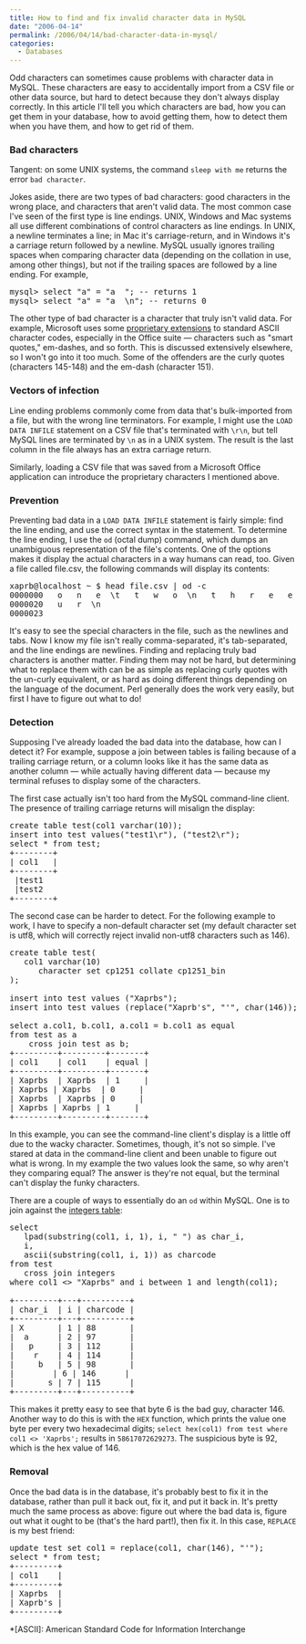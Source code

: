 ```yaml
---
title: How to find and fix invalid character data in MySQL
date: "2006-04-14"
permalink: /2006/04/14/bad-character-data-in-mysql/
categories:
  - Databases
---
```

Odd characters can sometimes cause problems with character data in MySQL. These characters are easy to accidentally import from a CSV file or other data source, but hard to detect because they don't always display correctly. In this article I'll tell you which characters are bad, how you can get them in your database, how to avoid getting them, how to detect them when you have them, and how to get rid of them.

### Bad characters

Tangent: on some UNIX systems, the command `sleep with me` returns the error `bad character`.

Jokes aside, there are two types of bad characters: good characters in the wrong place, and characters that aren't valid data. The most common case I've seen of the first type is line endings. UNIX, Windows and Mac systems all use different combinations of control characters as line endings. In UNIX, a newline terminates a line; in Mac it's carriage-return, and in Windows it's a carriage return followed by a newline. MySQL usually ignores trailing spaces when comparing character data (depending on the collation in use, among other things), but not if the trailing spaces are followed by a line ending. For example,

<pre>mysql&gt; select "a" = "a  "; -- returns 1
mysql&gt; select "a" = "a  \n"; -- returns 0</pre>

The other type of bad character is a character that truly isn't valid data. For example, Microsoft uses some [proprietary extensions][1] to standard ASCII character codes, especially in the Office suite &#8212; characters such as "smart quotes," em-dashes, and so forth. This is discussed extensively elsewhere, so I won't go into it too much. Some of the offenders are the curly quotes (characters 145-148) and the em-dash (character 151).

### Vectors of infection

Line ending problems commonly come from data that's bulk-imported from a file, but with the wrong line terminators. For example, I might use the `LOAD DATA INFILE` statement on a CSV file that's terminated with `\r\n`, but tell MySQL lines are terminated by `\n` as in a UNIX system. The result is the last column in the file always has an extra carriage return.

Similarly, loading a CSV file that was saved from a Microsoft Office application can introduce the proprietary characters I mentioned above.

### Prevention

Preventing bad data in a `LOAD DATA INFILE` statement is fairly simple: find the line ending, and use the correct syntax in the statement. To determine the line ending, I use the `od` (octal dump) command, which dumps an unambiguous representation of the file's contents. One of the options makes it display the actual characters in a way humans can read, too. Given a file called file.csv, the following commands will display its contents:

<pre>xaprb@localhost ~ $ head file.csv | od -c
0000000   o   n   e  \t   t   w   o  \n   t   h   r   e   e  \t   f   o
0000020   u   r  \n
0000023</pre>

It's easy to see the special characters in the file, such as the newlines and tabs. Now I know my file isn't really comma-separated, it's tab-separated, and the line endings are newlines. Finding and replacing truly bad characters is another matter. Finding them may not be hard, but determining what to replace them with can be as simple as replacing curly quotes with the un-curly equivalent, or as hard as doing different things depending on the language of the document. Perl generally does the work very easily, but first I have to figure out what to do!

### Detection

Supposing I've already loaded the bad data into the database, how can I detect it? For example, suppose a join between tables is failing because of a trailing carriage return, or a column looks like it has the same data as another column &#8212; while actually having different data &#8212; because my terminal refuses to display some of the characters.

The first case actually isn't too hard from the MySQL command-line client. The presence of trailing carriage returns will misalign the display:

<pre>create table test(col1 varchar(10));
insert into test values("test1\r"), ("test2\r");
select * from test;
+--------+
| col1   |
+--------+
 |test1
 |test2
+--------+</pre>

The second case can be harder to detect. For the following example to work, I have to specify a non-default character set (my default character set is utf8, which will correctly reject invalid non-utf8 characters such as 146).

<pre>create table test(
   col1 varchar(10)
      character set cp1251 collate cp1251_bin
);

insert into test values ("Xaprbs");
insert into test values (replace("Xaprb's", "'", char(146));

select a.col1, b.col1, a.col1 = b.col1 as equal
from test as a 
    cross join test as b;
+---------+---------+-------+
| col1    | col1    | equal |
+---------+---------+-------+
| Xaprbs  | Xaprbs  | 1     |
| Xaprbs | Xaprbs  | 0     |
| Xaprbs  | Xaprbs | 0     |
| Xaprbs | Xaprbs | 1     |
+---------+---------+-------+</pre>

In this example, you can see the command-line client's display is a little off due to the wacky character. Sometimes, though, it's not so simple. I've stared at data in the command-line client and been unable to figure out what is wrong. In my example the two values look the same, so why aren't they comparing equal? The answer is they're not equal, but the terminal can't display the funky characters.

There are a couple of ways to essentially do an `od` within MySQL. One is to join against the [integers table][2]:

<pre>select
   lpad(substring(col1, i, 1), i, " ") as char_i,
   i,
   ascii(substring(col1, i, 1)) as charcode
from test
   cross join integers
where col1 &lt;&gt; "Xaprbs" and i between 1 and length(col1);

+---------+---+----------+
| char_i  | i | charcode |
+---------+---+----------+
| X       | 1 | 88       |
|  a      | 2 | 97       |
|   p     | 3 | 112      |
|    r    | 4 | 114      |
|     b   | 5 | 98       |
|        | 6 | 146      |
|       s | 7 | 115      |
+---------+---+----------+</pre>

This makes it pretty easy to see that byte 6 is the bad guy, character 146. Another way to do this is with the `HEX` function, which prints the value one byte per every two hexadecimal digits; `select hex(col1) from test where col1 <> 'Xaprbs';` results in `58617072629273`. The suspicious byte is 92, which is the hex value of 146.

### Removal

Once the bad data is in the database, it's probably best to fix it in the database, rather than pull it back out, fix it, and put it back in. It's pretty much the same process as above: figure out where the bad data is, figure out what it ought to be (that's the hard part!), then fix it. In this case, `REPLACE` is my best friend:

<pre>update test set col1 = replace(col1, char(146), "'");
select * from test;
+---------+
| col1    |
+---------+
| Xaprbs  |
| Xaprb's |
+---------+</pre>

 [1]: http://www.cs.tut.fi/~jkorpela/www/windows-chars.html
 [2]: /blog/2005/12/07/the-integers-table/

 *[ASCII]: American Standard Code for Information Interchange

